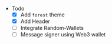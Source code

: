 - Todo
	- [x] Add `forest` theme
	- [x] Add Header
	- [ ] Integrate Random-Wallets
	- [ ] Message signer using Web3 wallet